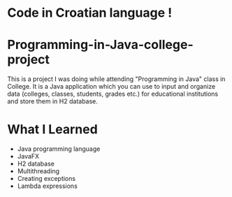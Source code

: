 # Code in Croatian language !

# Programming-in-Java-college-project
This is a project I was doing while attending "Programming in Java" class in College. It is a Java application which you can use to input and organize data (colleges, classes, students, grades etc.) for educational institutions and store them in H2 database.

# What I Learned
* Java programming language
* JavaFX
* H2 database
* Multithreading
* Creating exceptions
* Lambda expressions
